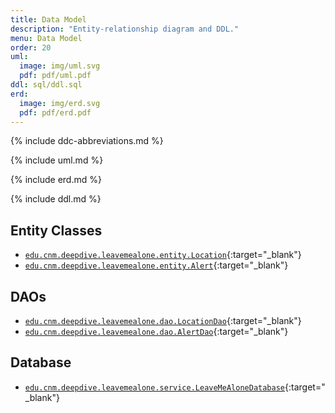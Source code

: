 ```yaml
---
title: Data Model
description: "Entity-relationship diagram and DDL."
menu: Data Model
order: 20
uml:
  image: img/uml.svg
  pdf: pdf/uml.pdf
ddl: sql/ddl.sql
erd:
  image: img/erd.svg
  pdf: pdf/erd.pdf
---
```


{% include ddc-abbreviations.md %}

{% include uml.md %}

{% include erd.md %}

{% include ddl.md %}

## Entity Classes
- [`edu.cnm.deepdive.leavemealone.entity.Location`](api/src-html/edu/cnm/deepdive/leavemealone/model/entity/Location.html){:target="_blank"}
- [`edu.cnm.deepdive.leavemealone.entity.Alert`](api/src-html/edu/cnm/deepdive/leavemealone/model/entity/Alert.html){:target="_blank"}

## DAOs
- [`edu.cnm.deepdive.leavemealone.dao.LocationDao`](api/src-html/edu/cnm/deepdive/leavemealone/model/dao/LocationDao.html){:target="_blank"}
- [`edu.cnm.deepdive.leavemealone.dao.AlertDao`](api/src-html/edu/cnm/deepdive/leavemealone/model/dao/AlertDao.html){:target="_blank"}

## Database
- [`edu.cnm.deepdive.leavemealone.service.LeaveMeAloneDatabase`](api/src-html/edu/cnm/deepdive/leavemealone/service/LeaveMeAloneDatabase.html){:target="_blank"}
